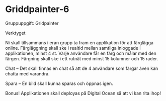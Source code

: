 # Griddpainter-6
Gruppuppgift: Gridpainter

Verktyget

Ni skall tillsammans i eran grupp ta fram en applikation för att färglägga online.
Färgläggning skall ske i realtid mellan samtliga inloggade i applikationen, minst 4 st.
Varje användare får en färg och målar med den färgen.
Färgning skall ske i ett rutnät med minst 15 kolumner och 15 rader. 

Chat – Det skall finnas en chat så att de 4 användare som färgar även kan chatta med varandra.

Spara – En bild skall kunna sparas och öppnas igen.

Bonus! Applikationen skall deployas på Digital Ocean så att vi kan rita ihop!
